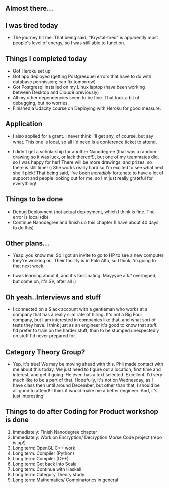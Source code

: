 ## Almost there...

## I was tired today

- The journey hit me. That being said, "Krystal-tired" is apparently most people's level of energy,
so I was still able to function. 

## Things I completed today

- Got Heroku set up
- Got app deployed (getting Postgresquel errors that have to do with database permission; can fix tomorrow)
- Got Postgresql installed on my Linux laptop (have been working between Desktop and Cloud9 previously)
- All my other dependencies seem to be fine. That took a bit of debugging, but no worries.
- Finished a Udacity course on Deploying with Heroku for good measure.

## Application

- I also applied for a grant. I never think I'll get any, of course, 
  but say what. This one is local, so all I'd need is a conference ticket to attend.
  
- I didn't get a scholarship for another Nanodegree (that was a random drawing so it was luck, or lack thereof!),
  but one of my teammates did, so I was happy for her! There will be more drawings,
  and prizes, so there is still time! :) She works really hard so I'm excited to see what next she'll pick!
  That being said, I've been *incredibly* fortunate to have a lot of support and people looking out for me,
  so I'm just really grateful for everything!

## Things to be done

- Debug Deployment (not actual deployment, which I think is fine. The error is local (db)
- Continue Nanodegree and finish up this chapter (I have about 40 days to do this)

## Other plans...

- Yeap..you know me. So I got an invite to go to HP to see a new computer they're working on.
  Their facility is in Palo Alto, so I think I'm going to that next week. 
  
- I was learning about it, and it's fascinating. Mayyybe a *bit* overhyped, but come on, it's SV, after all :)

## Oh yeah..Interviews and stuff

- I connected on a Slack account with a gentleman who works at a company that has a really slim rate of hiring.
  It's not a Big Four company, but I am interested in companies like that, and what sort of tests they have.
  I think just as an engineer it's good to know that stuff. I'd prefer to train on the harder stuff, than
  to be stumped unexpectedly on stuff I'd never prepared for.
  
## Category Theory Group?

- Yep, it's true! We may be moving ahead with this. Phil made contact with me about this today.
  We just need to figure out a location, first time and interest, and get it going. He even has a 
  text selected. Excellent. I'd very much like to be a part of that. Hopefully, it's not on 
  Wednesday, as I have class then until around December, but other than that, I should be all good
  to attend! I think it would make me a better engineer. And, it's just interesting!
  
## Things to do after Coding for Product workshop is done

1. Immediately: Finish Nanodegree chapter
2. Immediately: Work on Encryption/ Decryption Morse Code project (repo is up!)
3. Long term: OpenGL C++ work
4. Long term: Compiler (Python)
5. Long term: Compiler (C++)
6. Long term: Get back into Scala
7. Long term: Continue with Haskell
8. Long term: Category Theory study
9. Long term: Mathematics/ Combinatorics in general

